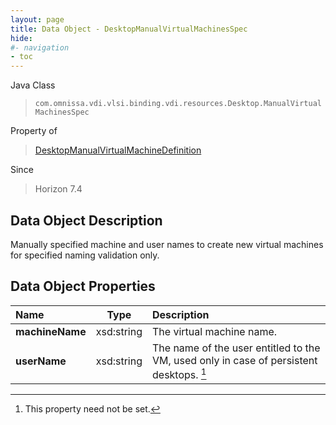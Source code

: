 ```yaml
---
layout: page
title: Data Object - DesktopManualVirtualMachinesSpec
hide:
#- navigation
- toc
---
```






Java Class
> `com.omnissa.vdi.vlsi.binding.vdi.resources.Desktop.ManualVirtualMachinesSpec`

Property of
> [DesktopManualVirtualMachineDefinition](vdi.resources.Desktop.ManualVirtualMachineDefinition.md#field_detail)

Since
> Horizon 7.4


## Data Object Description

Manually specified machine and user names to create new virtual machines for specified naming validation only.

## Data Object Properties

 Name | Type | Description
:---|:---:|:---
**machineName**|  xsd:string|  The virtual machine name.
**userName**|  xsd:string|  The name of the user entitled to the VM, used only in case of persistent desktops. [^1]
 


 


[^1]: This property need not be set.